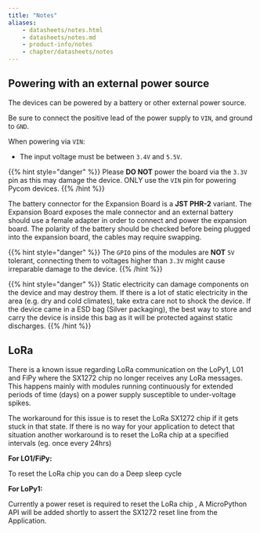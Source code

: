 ```yaml
---
title: "Notes"
aliases:
    - datasheets/notes.html
    - datasheets/notes.md
    - product-info/notes
    - chapter/datasheets/notes
---
```


## Powering with an external power source

The devices can be powered by a battery or other external power source.

Be sure to connect the positive lead of the power supply to `VIN`, and ground to `GND`.

When powering via `VIN`:

* The input voltage must be between `3.4V` and `5.5V`.

{{% hint style="danger" %}}
Please **DO NOT** power the board via the `3.3V` pin as this may damage the device. ONLY use the `VIN` pin for powering Pycom devices.
{{% /hint %}}

The battery connector for the Expansion Board is a **JST PHR-2** variant. The Expansion Board exposes the male connector and an external battery should use a female adapter in order to connect and power the expansion board. The polarity of the battery should be checked before being plugged into the expansion board, the cables may require swapping.

{{% hint style="danger" %}}
The `GPIO` pins of the modules are **NOT** `5V` tolerant, connecting them to voltages higher than `3.3V` might cause irreparable damage to the device.
{{% /hint %}}

{{% hint style="danger" %}}
Static electricity can damage components on the device and may destroy them. If there is a lot of static electricity in the area (e.g. dry and cold climates), take extra care not to shock the device. If the device came in a ESD bag (Silver packaging), the best way to store and carry the device is inside this bag as it will be protected against static discharges.
{{% /hint %}}

## LoRa
There is a known issue regarding LoRa communication on the LoPy1, L01 and FiPy where the SX1272 chip no longer receives any LoRa messages. This happens mainly with modules running continuously for extended periods of time (days) on a power supply susceptible to under-voltage spikes.

The workaround for this issue is to reset the LoRa SX1272 chip if it gets stuck in that state. If there is no way for your application to detect that situation another workaround is to reset the LoRa chip at a specified intervals (eg. once every 24hrs)


**For LO1/FiPy:**

To reset the LoRa chip you can do a Deep sleep cycle 

**For LoPy1:**

Currently a power reset is required to reset the LoRa chip , A MicroPython API will be added shortly to assert the SX1272 reset line from the Application.
